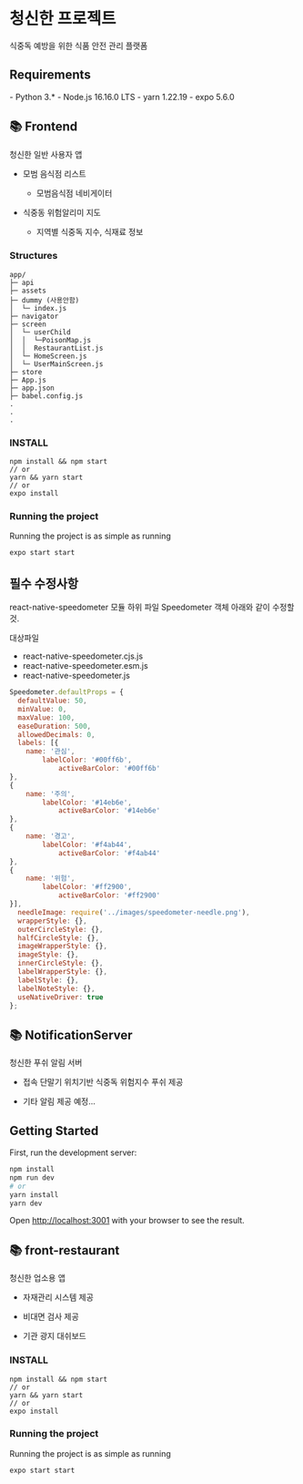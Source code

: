 <h1>청신한 프로젝트</h1>

식중독 예방을 위한 식품 안전 관리 플랫폼


<h2> Requirements </h2>
- Python 3.*
- Node.js 16.16.0 LTS
- yarn 1.22.19
- expo 5.6.0


## 📚 Frontend

<p>청신한 일반 사용자 앱</p>

- 모범 음식점 리스트
  - 모범음식점 네비게이터

- 식중동 위험알리미 지도
  - 지역별 식중독 지수, 식재료 정보  


### Structures

```text
app/
├─ api
├─ assets
├─ dummy (사용안함)
│  └─ index.js
├─ navigator
├─ screen
│  └─ userChild
│  │  └─PoisonMap.js
│  │  RestaurantList.js
│  └─ HomeScreen.js
│  └─ UserMainScreen.js
├─ store
├─ App.js
├─ app.json
├─ babel.config.js
.
.
.
```

### INSTALL

```
npm install && npm start
// or
yarn && yarn start
// or
expo install
```

### Running the project

Running the project is as simple as running

```sh
expo start start
```

## 필수 수정사항

react-native-speedometer 모듈 하위 파일  Speedometer 객체 아래와 같이 수정할 것.

대상파일

- react-native-speedometer.cjs.js
- react-native-speedometer.esm.js
- react-native-speedometer.js

```jsx
Speedometer.defaultProps = {
  defaultValue: 50,
  minValue: 0,
  maxValue: 100,
  easeDuration: 500,
  allowedDecimals: 0,
  labels: [{
    name: '관심',
        labelColor: '#00ff6b',
            activeBarColor: '#00ff6b'
},
{
    name: '주의',
        labelColor: '#14eb6e',
            activeBarColor: '#14eb6e'
},
{
    name: '경고',
        labelColor: '#f4ab44',
            activeBarColor: '#f4ab44'
},
{
    name: '위험',
        labelColor: '#ff2900',
            activeBarColor: '#ff2900'
}],
  needleImage: require('../images/speedometer-needle.png'),
  wrapperStyle: {},
  outerCircleStyle: {},
  halfCircleStyle: {},
  imageWrapperStyle: {},
  imageStyle: {},
  innerCircleStyle: {},
  labelWrapperStyle: {},
  labelStyle: {},
  labelNoteStyle: {},
  useNativeDriver: true
};
```



## 📚 NotificationServer

<p>청신한 푸쉬 알림 서버</p>

- 접속 단말기 위치기반 식중독 위험지수 푸쉬 제공

- 기타 알림 제공 예정...

## Getting Started

First, run the development server:

```bash
npm install
npm run dev
# or
yarn install
yarn dev
```

Open [http://localhost:3001](http://localhost:3001) with your browser to see the result.


## 📚 front-restaurant

<p>청신한 업소용 앱</p>

- 자재관리 시스템 제공

- 비대면 검사 제공

- 기관 광지 대쉬보드 


### INSTALL

```
npm install && npm start
// or
yarn && yarn start
// or
expo install
```

### Running the project

Running the project is as simple as running

```sh
expo start start
```
